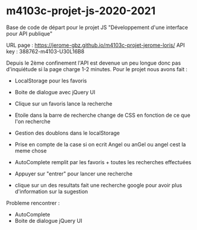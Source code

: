 # m4103c-projet-js-2020-2021
Base de code de départ pour le projet JS "Développement d'une interface pour API publique"

URL page : https://jerome-gbz.github.io/m4103c-projet-jerome-loris/
API key : 388762-m4103-U30L16B8

Depuis le 2ème confinement l'API est devenue un peu longue donc pas d'inquiétude si la page charge 1-2 minutes.
Pour le projet nous avons fait :
  - LocalStorage pour les favoris
  - Boite de dialogue avec jQuery UI
  - Clique sur un favoris lance la recherche
  - Etoile dans la barre de recherche change de CSS en fonction de ce que l'on recherche
  - Gestion des doublons dans le localStorage

  - Prise en compte de la case si on ecrit Angel ou anGel ou angel cest la meme chose

  - AutoComplete remplit par les favoris + toutes les recherches effectuées
  - Appuyer sur "entrer" pour lancer une recherche
  - clique sur un des resultats fait une recherche google pour avoir plus d'information sur la sugestion

Probleme rencontrer :
  - AutoComplete
  - Boite de dialogue jQuery UI
